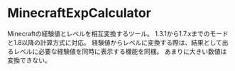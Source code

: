 MinecraftExpCalculator
======================
Minecraftの経験値とレベルを相互変換するツール。
1.3.1から1.7.xまでのモードと1.8以降の計算方式に対応。
経験値からレベルに変換する際は、結果として出るレベルに必要な経験値を同時に表示する機能を同梱。
あまりに大きい数値は変換できない。
